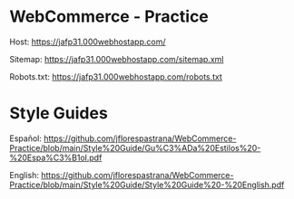 # WebCommerce - Practice

Host: https://jafp31.000webhostapp.com/

Sitemap: https://jafp31.000webhostapp.com/sitemap.xml

Robots.txt: https://jafp31.000webhostapp.com/robots.txt

# Style Guides

Español: https://github.com/jflorespastrana/WebCommerce-Practice/blob/main/Style%20Guide/Gu%C3%ADa%20Estilos%20-%20Espa%C3%B1ol.pdf

English: https://github.com/jflorespastrana/WebCommerce-Practice/blob/main/Style%20Guide/Style%20Guide%20-%20English.pdf
